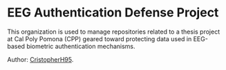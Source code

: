 # EEG Authentication Defense Project

This organization is used to manage repositories related to a thesis project at Cal Poly Pomona (CPP) geared toward protecting data used in EEG-based biometric authentication mechanisms.

Author: [CristopherH95](https://github.com/CristopherH95).
